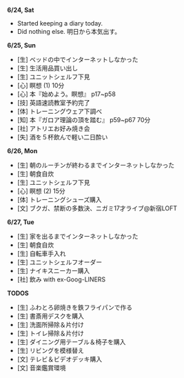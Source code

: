 **6/24, Sat**
* Started keeping a diary today.
* Did nothing else. 明日から本気出す。

**6/25, Sun**
* [生] ベッドの中でインターネットしなかった
* [生] 生活用品買い出し
* [生] ユニットシェルフ下見
* [心] 瞑想 (1) 10分
* [心] 本『始めよう。瞑想』 p17~p58
* [技] 英語速読教室予約完了
* [体] トレーニングウェア下調べ
* [知] 本『ガロア理論の頂を踏む』 p59~p67 70分
* [社] アトリエお好み焼き会
* [失] 酒を５杯飲んで軽い二日酔い

**6/26, Mon**
* [生] 朝のルーチンが終わるまでインターネットしなかった
* [生] 朝食自炊
* [生] ユニットシェルフ下見
* [心] 瞑想 (2) 15分
* [体] トレーニングシューズ購入
* [文] ブクガ、禁断の多数決、ニガミ17才ライブ@新宿LOFT

**6/27, Tue**
* [生] 家を出るまでインターネットしなかった
* [生] 朝食自炊
* [生] 自転車手入れ
* [生] ユニットシェルフオーダー
* [生] ナイキスニーカー購入
* [社] 飲み with ex-Goog-LINERS

**TODOS**
* [生] ふわとろ卵焼きを鉄フライパンで作る
* [生] 書斎用デスクを購入
* [生] 洗面所掃除＆片付け
* [生] トイレ掃除＆片付け
* [生] ダイニング用テーブル＆椅子を購入
* [生] リビングを模様替え
* [文] テレビ＆ビデオデッキ購入
* [文] 音楽鑑賞環境
